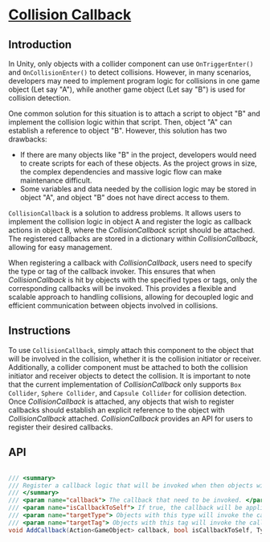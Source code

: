 # [Collision Callback](./Assets/Scripts/CollisionCallback.cs) 

## Introduction

In Unity, only objects with a collider component can use `OnTriggerEnter()` and `OnCollisionEnter()` to detect collisions. However, in many scenarios, developers may need to implement program logic for collisions in one game object (Let say "A"), while another game object (Let say "B") is used for collision detection.

One common solution for this situation is to attach a script to object "B" and implement the collision logic within that script. Then, object "A" can establish a reference to object "B". However, this solution has two drawbacks:
+ If there are many objects like "B" in the project, developers would need to create scripts for each of these objects. As the project grows in size, the complex dependencies and massive logic flow can make maintenance difficult.
+ Some variables and data needed by the collision logic may be stored in object "A", and object "B" does not have direct access to them.

`CollisionCallback` is a solution to address problems. It allows users to implement the collision logic in object A and register the logic as callback actions in object B, where the *CollisionCallback* script should be attached. The registered callbacks are stored in a dictionary within *CollisionCallback*, allowing for easy management.

When registering a callback with *CollisionCallback*, users need to specify the type or tag of the callback invoker. This ensures that when *CollisionCallback* is hit by objects with the specified types or tags, only the corresponding callbacks will be invoked. This provides a flexible and scalable approach to handling collisions, allowing for decoupled logic and efficient communication between objects involved in collisions.


## Instructions

To use `CollisionCallback`, simply attach this component to the object that will be involved in the collision, whether it is the collision initiator or receiver. Additionally, a collider component must be attached to both the collision initiator and receiver objects to detect the collision. It is important to note that the current implementation of *CollisionCallback* only supports `Box Collider`, `Sphere Collider`, and `Capsule Collider` for collision detection. 
Once *CollisionCallback* is attached, any objects that wish to register callbacks should establish an explicit reference to the object with *CollisionCallback* attached. *CollisionCallback* provides an API for users to register their desired callbacks.


## API

```csharp

/// <summary>
/// Register a callback logic that will be invoked when then objects with specified type or tag collide with this instance. 
/// </summary>
/// <param name="callback"> The callback that need to be invoked. </param>
/// <param name="isCallbackToSelf"> If true, the callback will be applied to this instance. Otherwise, apply to the incoming object. </param>
/// <param name="targetType"> Objects with this type will invoke the callback when collison occurs. </param>
/// <param name="targetTag"> Objects with this tag will invoke the callback when collision occurs. </param>
void AddCallback(Action<GameObject> callback, bool isCallbackToSelf, Type targetType = null, string targetTag = null);

```


